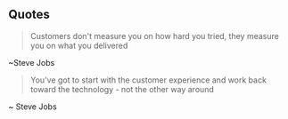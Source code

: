 ## Quotes ##



> Customers don't measure you on how hard you tried,
> they measure you on what you delivered

~Steve Jobs

> You've got to start with the customer experience and work back toward the technology - not the other way around

~ Steve Jobs